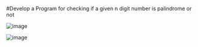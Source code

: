 #Develop a Program for checking if a given n digit number is palindrome or not 

![image](https://github.com/user-attachments/assets/9bd23dc5-10b1-4f7e-8f6d-96b4a3d462d5)


![image](https://github.com/user-attachments/assets/ecee57e5-e011-4162-9189-240071505fe8)

